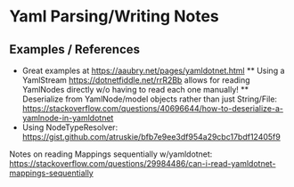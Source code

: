 # Yaml Parsing/Writing Notes



## Examples / References
* Great examples at https://aaubry.net/pages/yamldotnet.html
** Using a YamlStream https://dotnetfiddle.net/rrR2Bb allows for reading YamlNodes directly w/o having to read each one manually!
** Deserialize from YamlNode/model objects rather than just String/File: https://stackoverflow.com/questions/40696644/how-to-deserialize-a-yamlnode-in-yamldotnet
* Using NodeTypeResolver: https://gist.github.com/atruskie/bfb7e9ee3df954a29cbc17bdf12405f9

Notes on reading Mappings sequentially w/yamldotnet:
https://stackoverflow.com/questions/29984486/can-i-read-yamldotnet-mappings-sequentially